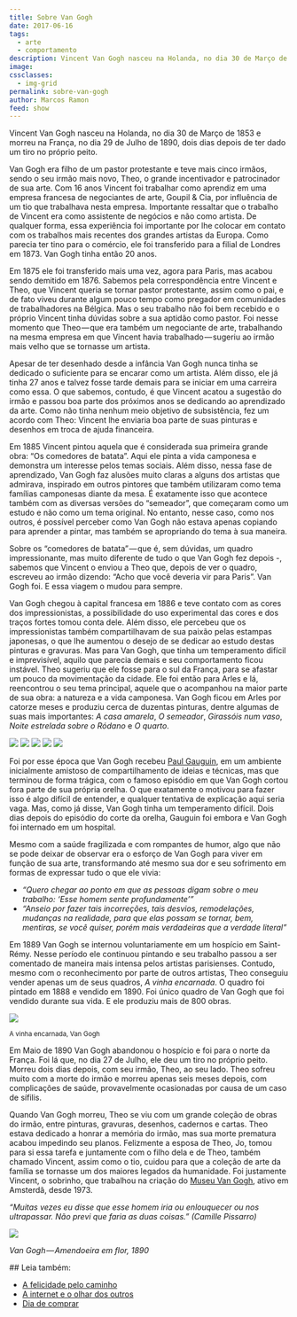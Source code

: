 ```yaml
---
title: Sobre Van Gogh
date: 2017-06-16
tags:
  - arte
  - comportamento
description: Vincent Van Gogh nasceu na Holanda, no dia 30 de Março de 1853 e morreu na França, no dia 29 de Julho de 1890, dois dias depois de ter dado…
image: 
cssclasses:
  - img-grid
permalink: sobre-van-gogh
author: Marcos Ramon
feed: show
---
```

Vincent Van Gogh nasceu na Holanda, no dia 30 de Março de 1853 e morreu na França, no dia 29 de Julho de 1890, dois dias depois de ter dado um tiro no próprio peito.

Van Gogh era filho de um pastor protestante e teve mais cinco irmãos, sendo o seu irmão mais novo, Theo, o grande incentivador e patrocinador de sua arte. Com 16 anos Vincent foi trabalhar como aprendiz em uma empresa francesa de negociantes de arte, Goupil & Cia, por influência de um tio que trabalhava nesta empresa. Importante ressaltar que o trabalho de Vincent era como assistente de negócios e não como artista. De qualquer forma, essa experiência foi importante por lhe colocar em contato com os trabalhos mais recentes dos grandes artistas da Europa. Como parecia ter tino para o comércio, ele foi transferido para a filial de Londres em 1873. Van Gogh tinha então 20 anos.

Em 1875 ele foi transferido mais uma vez, agora para Paris, mas acabou sendo demitido em 1876. Sabemos pela correspondência entre Vincent e Theo, que Vincent queria se tornar pastor protestante, assim como o pai, e de fato viveu durante algum pouco tempo como pregador em comunidades de trabalhadores na Bélgica. Mas o seu trabalho não foi bem recebido e o próprio Vincent tinha dúvidas sobre a sua aptidão como pastor. Foi nesse momento que Theo — que era também um negociante de arte, trabalhando na mesma empresa em que Vincent havia trabalhado — sugeriu ao irmão mais velho que se tornasse um artista.

Apesar de ter desenhado desde a infância Van Gogh nunca tinha se dedicado o suficiente para se encarar como um artista. Além disso, ele já tinha 27 anos e talvez fosse tarde demais para se iniciar em uma carreira como essa. O que sabemos, contudo, é que Vincent acatou a sugestão do irmão e passou boa parte dos próximos anos se dedicando ao aprendizado da arte. Como não tinha nenhum meio objetivo de subsistência, fez um acordo com Theo: Vincent lhe enviaria boa parte de suas pinturas e desenhos em troca de ajuda financeira.

Em 1885 Vincent pintou aquela que é considerada sua primeira grande obra: “Os comedores de batata”. Aqui ele pinta a vida camponesa e demonstra um interesse pelos temas sociais. Além disso, nessa fase de aprendizado, Van Gogh faz alusões muito claras a alguns dos artistas que admirava, inspirado em outros pintores que também utilizaram como tema famílias camponesas diante da mesa. É exatamente isso que acontece também com as diversas versões do “semeador”, que começaram como um estudo e não como um tema original. No entanto, nesse caso, como nos outros, é possível perceber como Van Gogh não estava apenas copiando para aprender a pintar, mas também se apropriando do tema à sua maneira.

Sobre os “comedores de batata” — que é, sem dúvidas, um quadro impressionante, mas muito diferente de tudo o que Van Gogh fez depois -, sabemos que Vincent o enviou a Theo que, depois de ver o quadro, escreveu ao irmão dizendo: “Acho que você deveria vir para Paris”. Van Gogh foi. E essa viagem o mudou para sempre.

Van Gogh chegou à capital francesa em 1886 e teve contato com as cores dos impressionistas, a possibilidade do uso experimental das cores e dos traços fortes tomou conta dele. Além disso, ele percebeu que os impressionistas também compartilhavam de sua paixão pelas estampas japonesas, o que lhe aumentou o desejo de se dedicar ao estudo destas pinturas e gravuras. Mas para Van Gogh, que tinha um temperamento difícil e imprevisível, aquilo que parecia demais e seu comportamento ficou instável. Theo sugeriu que ele fosse para o sul da França, para se afastar um pouco da movimentação da cidade. Ele foi então para Arles e lá, reencontrou o seu tema principal, aquele que o acompanhou na maior parte de sua obra: a natureza e a vida camponesa. Van Gogh ficou em Arles por catorze meses e produziu cerca de duzentas pinturas, dentre algumas de suas mais importantes: _A casa amarela_, _O semeador_, _Girassóis num vaso_, _Noite estrelada sobre o Ródano_ e _O quarto_.

<img src="/assets/img/sobre-van gogh-medium-1.jpeg">
<img src="/assets/img/sobre-van gogh-medium-2.jpeg">

<img src="/assets/img/sobre-van gogh-medium-3.jpeg">

<img src="/assets/img/sobre-van gogh-medium-4.jpeg">
<img src="/assets/img/sobre-van gogh-medium-5.jpeg">

Foi por esse época que Van Gogh recebeu [Paul Gauguin](https://g.co/kgs/Tqc2ow), em um ambiente inicialmente amistoso de compartilhamento de ideias e técnicas, mas que terminou de forma trágica, com o famoso episódio em que Van Gogh cortou fora parte de sua própria orelha. O que exatamente o motivou para fazer isso é algo difícil de entender, e qualquer tentativa de explicação aqui seria vaga. Mas, como já disse, Van Gogh tinha um temperamento difícil. Dois dias depois do episódio do corte da orelha, Gauguin foi embora e Van Gogh foi internado em um hospital.

Mesmo com a saúde fragilizada e com rompantes de humor, algo que não se pode deixar de observar era o esforço de Van Gogh para viver em função de sua arte, transformando até mesmo sua dor e seu sofrimento em formas de expressar tudo o que ele vivia:

- _“Quero chegar ao ponto em que as pessoas digam sobre o meu trabalho: ‘Esse homem sente profundamente’”_
- _“Anseio por fazer tais incorreções, tais desvios, remodelações, mudanças na realidade, para que elas possam se tornar, bem, mentiras, se você quiser, porém mais verdadeiras que a verdade literal”_

Em 1889 Van Gogh se internou voluntariamente em um hospício em Saint-Rémy. Nesse período ele continuou pintando e seu trabalho passou a ser comentado de maneira mais intensa pelos artistas parisienses. Contudo, mesmo com o reconhecimento por parte de outros artistas, Theo conseguiu vender apenas um de seus quadros, _A vinha encarnada_. O quadro foi pintado em 1888 e vendido em 1890. Foi único quadro de Van Gogh que foi vendido durante sua vida. E ele produziu mais de 800 obras.

<img src="/assets/img/sobre-van gogh-medium-6.jpeg">

<small>A vinha encarnada, Van Gogh</small>

Em Maio de 1890 Van Gogh abandonou o hospício e foi para o norte da França. Foi lá que, no dia 27 de Julho, ele deu um tiro no próprio peito. Morreu dois dias depois, com seu irmão, Theo, ao seu lado. Theo sofreu muito com a morte do irmão e morreu apenas seis meses depois, com complicações de saúde, provavelmente ocasionadas por causa de um caso de sífilis.

Quando Van Gogh morreu, Theo se viu com um grande coleção de obras do irmão, entre pinturas, gravuras, desenhos, cadernos e cartas. Theo estava dedicado a honrar a memória do irmão, mas sua morte prematura acabou impedindo seu planos. Felizmente a esposa de Theo, Jo, tomou para si essa tarefa e juntamente com o filho dela e de Theo, também chamado Vincent, assim como o tio, cuidou para que a coleção de arte da família se tornasse um dos maiores legados da humanidade. Foi justamente Vincent, o sobrinho, que trabalhou na criação do [Museu Van Gogh](https://www.vangoghmuseum.nl/), ativo em Amsterdã, desde 1973.

_“Muitas vezes eu disse que esse homem iria ou enlouquecer ou nos ultrapassar. Não previ que faria as duas coisas.” (Camille Pissarro)_

<img src="/assets/img/sobre-van gogh-medium-7.jpeg">

_Van Gogh — Amendoeira em flor, 1890_


<div class="leia-tambem" markdown="1">
## Leia também:

- <a href="/a-felicidade-pelo-caminho">A felicidade pelo caminho</a>
- <a href="/a-internet-e-o-olhar-dos-outros">A internet e o olhar dos outros</a>
- <a href="/dia-de-comprar">Dia de comprar</a>
</div>